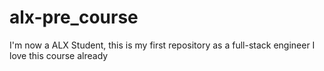 # alx-pre_course
I'm now a ALX Student, this is my first repository as a full-stack engineer
I love this course already
